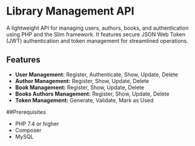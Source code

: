 # Library Management API
A lightweight API for managing users, authors, books, and authentication using PHP and the Slim framework. It features secure JSON Web Token (JWT) authentication and token management for streamlined operations.

## Features
- **User Management:** Register, Authenticate, Show, Update, Delete
- **Author Management:** Register, Show, Update, Delete
- **Book Management:** Register, Show, Update, Delete
- **Books Authors Management:** Register, Show, Update, Delete
- **Token Management:** Generate, Validate, Mark as Used

##Prerequisites
- PHP 7.4 or higher
- Composer
- MySQL

